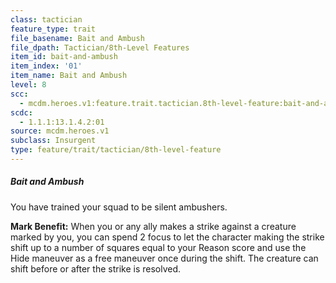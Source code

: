 ```yaml
---
class: tactician
feature_type: trait
file_basename: Bait and Ambush
file_dpath: Tactician/8th-Level Features
item_id: bait-and-ambush
item_index: '01'
item_name: Bait and Ambush
level: 8
scc:
  - mcdm.heroes.v1:feature.trait.tactician.8th-level-feature:bait-and-ambush
scdc:
  - 1.1.1:13.1.4.2:01
source: mcdm.heroes.v1
subclass: Insurgent
type: feature/trait/tactician/8th-level-feature
---
```


##### Bait and Ambush

You have trained your squad to be silent ambushers.

**Mark Benefit:** When you or any ally makes a strike against a creature marked by you, you can spend 2 focus to let the character making the strike shift up to a number of squares equal to your Reason score and use the Hide maneuver as a free maneuver once during the shift. The creature can shift before or after the strike is resolved.
